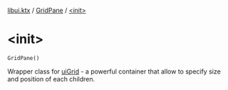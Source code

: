 [libui.ktx](../index.md) / [GridPane](index.md) / [&lt;init&gt;](./-init-.md)

# &lt;init&gt;

`GridPane()`

Wrapper class for [uiGrid](../../libui/ui-grid.md) - a powerful container that allow to specify
size and position of each children.

